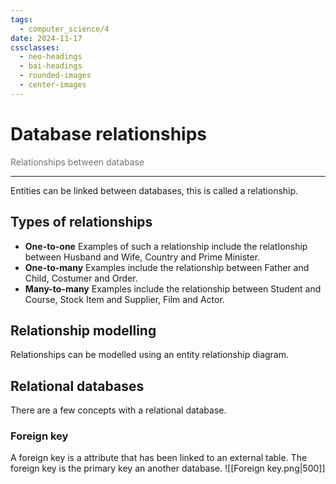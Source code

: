 ```yaml
---
tags:
  - computer_science/4
date: 2024-11-17
cssclasses:
  - neo-headings
  - bai-headings
  - rounded-images
  - center-images
---
```

# Database relationships
<p class="text-center" style="margin:0;opacity:0.6;">Relationships between database</p>

***
Entities can be linked between databases, this is called a relationship.
## Types of relationships
- **One-to-one** Examples of such a relationship include the relatIonship between Husband and Wife, Country and Prime Minister.
- **One-to-many** Examples include the relationship between Father and Child, Costumer and Order.
- **Many-to-many** Examples include the relationship between Student and Course, Stock Item and Supplier, Film and Actor.

## Relationship modelling
Relationships can be modelled using an entity relationship diagram.
## Relational databases
There are a few concepts with a relational database.
### Foreign key
A foreign key is a attribute that has been linked to an external table. The foreign key is the primary key an another database.
![[Foreign key.png|500]]